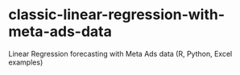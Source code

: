 # classic-linear-regression-with-meta-ads-data
Linear Regression forecasting with Meta Ads data (R, Python, Excel examples)
